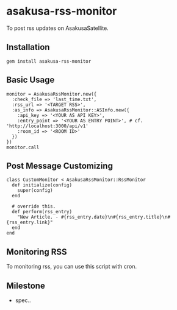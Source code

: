# asakusa-rss-monitor
To post rss updates on AsakusaSatellite.

## Installation
    gem install asakusa-rss-monitor

## Basic Usage
    monitor = AsakusaRssMonitor.new({
      :check_file => 'last_time.txt',
      :rss_url => '<TARGET RSS>',
      :as_info => AsakusaRssMonitor::ASInfo.new({
        :api_key => '<YOUR AS API KEY>',
        :entry_point => '<YOUR AS ENTRY POINT>', # cf. 'http://localhost:3000/api/v1'
        :room_id => '<ROOM ID>'
      })
    })
    monitor.call

## Post Message Customizing
    class CustomMonitor < AsakusaRssMonitor::RssMonitor
      def initialize(config)
        super(config)
      end
      
      # override this.
      def perform(rss_entry)
        "New Article. - #{rss_entry.date}\n#{rss_entry.title}\n#{rss_entry.link}"
      end
    end

## Monitoring RSS
To monitoring rss, you can use this script with cron.

## Milestone
* spec..
